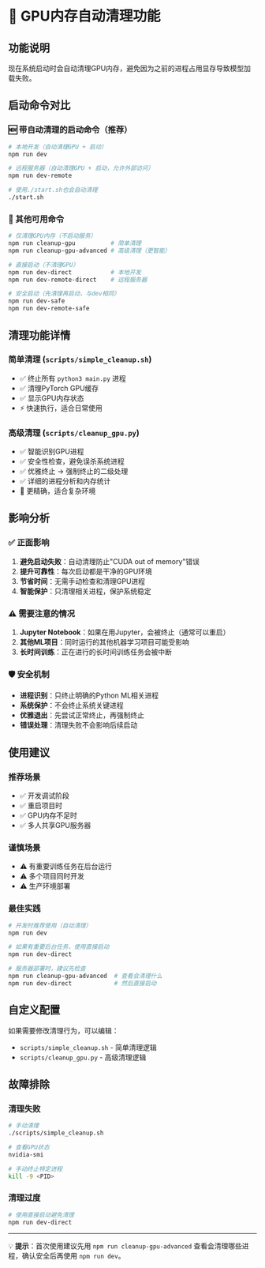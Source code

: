 # 🧹 GPU内存自动清理功能

## 功能说明

现在系统启动时会自动清理GPU内存，避免因为之前的进程占用显存导致模型加载失败。

## 启动命令对比

### 🆕 带自动清理的启动命令（推荐）

```bash
# 本地开发（自动清理GPU + 启动）
npm run dev

# 远程服务器（自动清理GPU + 启动，允许外部访问）
npm run dev-remote

# 使用./start.sh也会自动清理
./start.sh
```

### 🔧 其他可用命令

```bash
# 仅清理GPU内存（不启动服务）
npm run cleanup-gpu          # 简单清理
npm run cleanup-gpu-advanced # 高级清理（更智能）

# 直接启动（不清理GPU）
npm run dev-direct           # 本地开发
npm run dev-remote-direct    # 远程服务器

# 安全启动（先清理再启动，与dev相同）
npm run dev-safe
npm run dev-remote-safe
```

## 清理功能详情

### 简单清理 (`scripts/simple_cleanup.sh`)
- ✅ 终止所有 `python3 main.py` 进程
- ✅ 清理PyTorch GPU缓存
- ✅ 显示GPU内存状态
- ⚡ 快速执行，适合日常使用

### 高级清理 (`scripts/cleanup_gpu.py`)
- ✅ 智能识别GPU进程
- ✅ 安全性检查，避免误杀系统进程
- ✅ 优雅终止 → 强制终止的二级处理
- ✅ 详细的进程分析和内存统计
- 🎯 更精确，适合复杂环境

## 影响分析

### ✅ 正面影响

1. **避免启动失败**：自动清理防止"CUDA out of memory"错误
2. **提升可靠性**：每次启动都是干净的GPU环境
3. **节省时间**：无需手动检查和清理GPU进程
4. **智能保护**：只清理相关进程，保护系统稳定

### ⚠️ 需要注意的情况

1. **Jupyter Notebook**：如果在用Jupyter，会被终止（通常可以重启）
2. **其他ML项目**：同时运行的其他机器学习项目可能受影响
3. **长时间训练**：正在进行的长时间训练任务会被中断

### 🛡️ 安全机制

- **进程识别**：只终止明确的Python ML相关进程
- **系统保护**：不会终止系统关键进程
- **优雅退出**：先尝试正常终止，再强制终止
- **错误处理**：清理失败不会影响后续启动

## 使用建议

### 推荐场景
- ✅ 开发调试阶段
- ✅ 重启项目时
- ✅ GPU内存不足时
- ✅ 多人共享GPU服务器

### 谨慎场景
- ⚠️  有重要训练任务在后台运行
- ⚠️  多个项目同时开发
- ⚠️  生产环境部署

### 最佳实践

```bash
# 开发时推荐使用（自动清理）
npm run dev

# 如果有重要后台任务，使用直接启动
npm run dev-direct

# 服务器部署时，建议先检查
npm run cleanup-gpu-advanced  # 查看会清理什么
npm run dev-direct            # 然后直接启动
```

## 自定义配置

如果需要修改清理行为，可以编辑：
- `scripts/simple_cleanup.sh` - 简单清理逻辑
- `scripts/cleanup_gpu.py` - 高级清理逻辑

## 故障排除

### 清理失败
```bash
# 手动清理
./scripts/simple_cleanup.sh

# 查看GPU状态
nvidia-smi

# 手动终止特定进程
kill -9 <PID>
```

### 清理过度
```bash
# 使用直接启动避免清理
npm run dev-direct
```

---

💡 **提示**：首次使用建议先用 `npm run cleanup-gpu-advanced` 查看会清理哪些进程，确认安全后再使用 `npm run dev`。